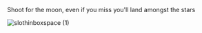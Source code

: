 

Shoot for the moon, even if you miss you'll land amongst the stars


![slothinboxspace (1)](https://user-images.githubusercontent.com/87614188/190187972-6bee5ea6-9d6b-4efb-9b8b-0420c291c032.jpg)



